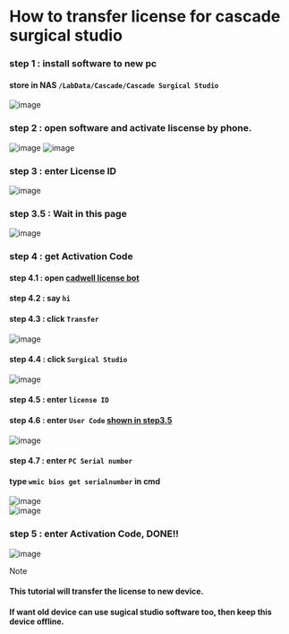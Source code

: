 # How to transfer license for cascade surgical studio
### step 1 : install software to new pc   
#### store in NAS `/LabData/Cascade/Cascade Surgical Studio  `
![image](https://github.com/user-attachments/assets/031d29a2-f49a-4cb3-93ce-a086ded393ca)
### step 2 : open software and activate liscense by phone.  
![image](https://github.com/user-attachments/assets/daff6ae2-69f0-45a9-9758-ec8a9b05d844)
![image](https://github.com/user-attachments/assets/a8387ac8-0e0c-47f3-978a-89c078a0ff71)
### step 3 : enter License ID  
![image](https://github.com/user-attachments/assets/932f816f-99c9-4da3-b3f3-9ff6df667de2)    
### <a name="userNumber"></a> step 3.5 : Wait in this page
![image](https://github.com/user-attachments/assets/2a040165-387c-450a-bf86-67554f41b112)   

### step 4 : get Activation Code   
  #### step 4.1 : open [cadwell license bot](https://cadwell.support/licensing-bot/)  
  #### step 4.2 : say `hi`
  #### step 4.3 : click `Transfer`
  ![image](https://github.com/user-attachments/assets/7d48ccd2-de33-4f7a-9c58-ce3ff9a89630)  
  #### step 4.4 : click `Surgical Studio`
  ![image](https://github.com/user-attachments/assets/60d2622c-3cff-4637-b739-7db2ef8b2883) 
  #### step 4.5 : enter `license ID`
  #### step 4.6 : enter `User Code` [shown in step3.5](#userNumber)  
  ![image](https://github.com/user-attachments/assets/e3f2ccfc-bc3c-4c39-9d53-4f3bf9725f47) 
  #### step 4.7 : enter `PC Serial number`
  #### type `wmic bios get serialnumber` in cmd   
  ![image](https://github.com/user-attachments/assets/1bf94f4a-043b-4e59-b58f-6ac449fc5914)  
  ![image](https://github.com/user-attachments/assets/782a05a9-1f98-448a-8d59-65b98348cae6)  

###  step 5 : enter Activation Code, DONE!!
![image](https://github.com/user-attachments/assets/2a040165-387c-450a-bf86-67554f41b112)


> [!Note]
> #### This tutorial will transfer the license to new device.  
> #### If want old device can use sugical studio software too, then keep this device offline.
